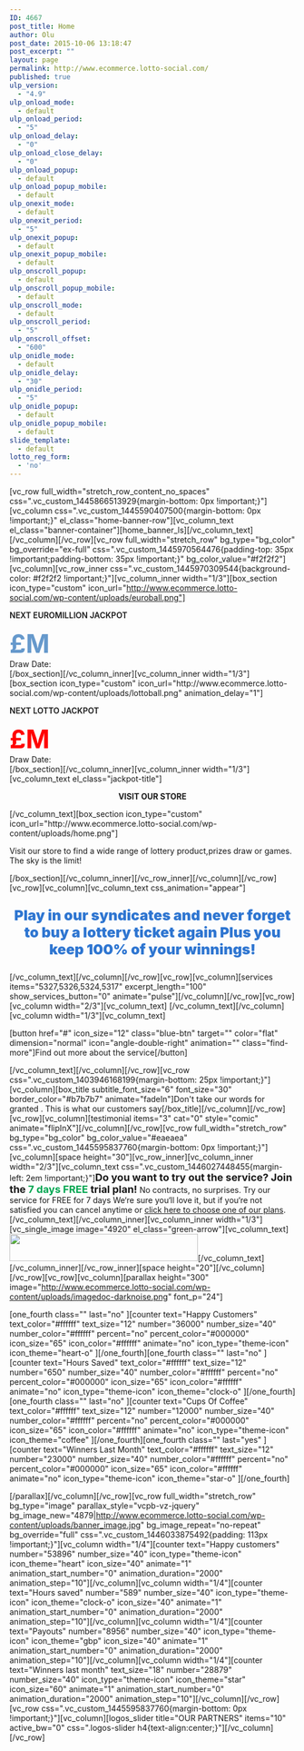 ```yaml
---
ID: 4667
post_title: Home
author: Olu
post_date: 2015-10-06 13:18:47
post_excerpt: ""
layout: page
permalink: http://www.ecommerce.lotto-social.com/
published: true
ulp_version:
  - "4.9"
ulp_onload_mode:
  - default
ulp_onload_period:
  - "5"
ulp_onload_delay:
  - "0"
ulp_onload_close_delay:
  - "0"
ulp_onload_popup:
  - default
ulp_onload_popup_mobile:
  - default
ulp_onexit_mode:
  - default
ulp_onexit_period:
  - "5"
ulp_onexit_popup:
  - default
ulp_onexit_popup_mobile:
  - default
ulp_onscroll_popup:
  - default
ulp_onscroll_popup_mobile:
  - default
ulp_onscroll_mode:
  - default
ulp_onscroll_period:
  - "5"
ulp_onscroll_offset:
  - "600"
ulp_onidle_mode:
  - default
ulp_onidle_delay:
  - "30"
ulp_onidle_period:
  - "5"
ulp_onidle_popup:
  - default
ulp_onidle_popup_mobile:
  - default
slide_template:
  - default
lotto_reg_form:
  - 'no'
---
```

[vc_row full_width="stretch_row_content_no_spaces" css=".vc_custom_1445866513929{margin-bottom: 0px !important;}"][vc_column css=".vc_custom_1445590407500{margin-bottom: 0px !important;}" el_class="home-banner-row"][vc_column_text el_class="banner-container"][home_banner_ls][/vc_column_text][/vc_column][/vc_row][vc_row full_width="stretch_row" bg_type="bg_color" bg_override="ex-full" css=".vc_custom_1445970564476{padding-top: 35px !important;padding-bottom: 35px !important;}" bg_color_value="#f2f2f2"][vc_column][vc_row_inner css=".vc_custom_1445970309544{background-color: #f2f2f2 !important;}"][vc_column_inner width="1/3"][box_section icon_type="custom" icon_url="http://www.ecommerce.lotto-social.com/wp-content/uploads/euroball.png"]
<p class="jackpot-title" style="font-weight: 600;">NEXT EUROMILLION JACKPOT</p>
<?php global $NextJackpotValues; $a = do_shortcode('[next_jackpot]'); ?>
<p style="margin: 0px; font-size: 45px;"><span style="color: #6699cc;"><strong><span class="product_price"><span class="amount">£</span></span><?php echo round($NextJackpotValues['homeEuroJackpot'])?>M</strong></span></p>
<p style="margin: 0px;">Draw Date: <?php echo date("d-m-Y", strtotime($NextJackpotValues['NextEuroDrawDate']))?></p>
[/box_section][/vc_column_inner][vc_column_inner width="1/3"][box_section icon_type="custom" icon_url="http://www.ecommerce.lotto-social.com/wp-content/uploads/lottoball.png" animation_delay="1"]
<p class="jackpot-title" style="font-weight: 600;">NEXT LOTTO JACKPOT</p>
<p style="margin: 0px; font-size: 45px;"><span style="color: #ff0000; margin: 0px;"><strong><span class="product_price"><span class="amount">£<?php echo round($NextJackpotValues['homelottoJackpot'])?></span></span>M</strong></span></p>
<p style="margin: 0px;">Draw Date: <?php echo date("d-m-Y", strtotime($NextJackpotValues['NextLottoDrawDate']))?></p>
[/box_section][/vc_column_inner][vc_column_inner width="1/3"][vc_column_text el_class="jackpot-title"]
<p style="text-align: center;"><strong>VISIT OUR STORE
</strong></p>
[/vc_column_text][box_section icon_type="custom" icon_url="http://www.ecommerce.lotto-social.com/wp-content/uploads/home.png"]

Visit our store to find a wide range of lottery product,prizes draw or games. The sky is the limit!

[/box_section][/vc_column_inner][/vc_row_inner][/vc_column][/vc_row][vc_row][vc_column][vc_column_text css_animation="appear"]
<p style="text-align: center; font-size: 25px; font-weight: 900;"><span style="color: #2f76d1;">Play in our syndicates and never forget to buy a lottery ticket again</span>
<span style="color: #2f76d1;">Plus you keep 100% of your winnings!</span></p>
[/vc_column_text][/vc_column][/vc_row][vc_row][vc_column][services items="5327,5326,5324,5317" excerpt_length="100" show_services_button="0" animate="pulse"][/vc_column][/vc_row][vc_row][vc_column width="2/3"][vc_column_text]
[/vc_column_text][/vc_column][vc_column width="1/3"][vc_column_text]

[button href="#" icon_size="12" class="blue-btn" target="" color="flat" dimension="normal" icon="angle-double-right" animation="" class="find-more"]Find out more about the service[/button]

[/vc_column_text][/vc_column][/vc_row][vc_row css=".vc_custom_1403946168199{margin-bottom: 25px !important;}"][vc_column][box_title subtitle_font_size="6" font_size="30" border_color="#b7b7b7" animate="fadeIn"]Don't take our words for granted . This is what our customers say[/box_title][/vc_column][/vc_row][vc_row][vc_column][testimonial items="3" cat="0" style="comic" animate="flipInX"][/vc_column][/vc_row][vc_row full_width="stretch_row" bg_type="bg_color" bg_color_value="#eaeaea" css=".vc_custom_1445595837760{margin-bottom: 0px !important;}"][vc_column][space height="30"][vc_row_inner][vc_column_inner width="2/3"][vc_column_text css=".vc_custom_1446027448455{margin-left: 2em !important;}"]<strong style="font-size: 18px;">Do you want to try out the service? Join the <span style="color: #00a651;">7 days FREE</span> trial plan!</strong>
No contracts, no surprises. Try our service for FREE for 7 days
We‘re sure you‘ll love it, but if you‘re not satisfied you can cancel anytime
or <a href="/pricing/">click here to choose one of our plans</a>.[/vc_column_text][/vc_column_inner][vc_column_inner width="1/3"][vc_single_image image="4920" el_class="green-arrow"][vc_column_text]<a href="http://promo.lotto-social.com/offer/"><img class="alignnone" src="http://www.ecommerce.lotto-social.com/wp-content/uploads/95e4ea8e-7day-cta.png" alt="" width="332" height="48" /></a>[/vc_column_text][/vc_column_inner][/vc_row_inner][space height="20"][/vc_column][/vc_row][vc_row][vc_column][parallax height="300" image="http://www.ecommerce.lotto-social.com/wp-content/uploads/imagedoc-darknoise.png" font_p="24"]

[one_fourth class="" last="no" ][counter text="Happy Customers" text_color="#ffffff" text_size="12" number="36000" number_size="40" number_color="#ffffff" percent="no" percent_color="#000000" icon_size="65" icon_color="#ffffff" animate="no" icon_type="theme-icon" icon_theme="heart-o" ][/one_fourth][one_fourth class="" last="no" ][counter text="Hours Saved" text_color="#ffffff" text_size="12" number="650" number_size="40" number_color="#ffffff" percent="no" percent_color="#000000" icon_size="65" icon_color="#ffffff" animate="no" icon_type="theme-icon" icon_theme="clock-o" ][/one_fourth][one_fourth class="" last="no" ][counter text="Cups Of Coffee" text_color="#ffffff" text_size="12" number="12000" number_size="40" number_color="#ffffff" percent="no" percent_color="#000000" icon_size="65" icon_color="#ffffff" animate="no" icon_type="theme-icon" icon_theme="coffee" ][/one_fourth][one_fourth class="" last="yes" ][counter text="Winners Last Month" text_color="#ffffff" text_size="12" number="23000" number_size="40" number_color="#ffffff" percent="no" percent_color="#000000" icon_size="65" icon_color="#ffffff" animate="no" icon_type="theme-icon" icon_theme="star-o" ][/one_fourth]

[/parallax][/vc_column][/vc_row][vc_row full_width="stretch_row" bg_type="image" parallax_style="vcpb-vz-jquery" bg_image_new="4879|http://www.ecommerce.lotto-social.com/wp-content/uploads/banner_image.jpg" bg_image_repeat="no-repeat" bg_override="full" css=".vc_custom_1446033875492{padding: 113px !important;}"][vc_column width="1/4"][counter text="Happy customers" number="53896" number_size="40" icon_type="theme-icon" icon_theme="heart" icon_size="40" animate="1" animation_start_number="0" animation_duration="2000" animation_step="10"][/vc_column][vc_column width="1/4"][counter text="Hours saved" number="589" number_size="40" icon_type="theme-icon" icon_theme="clock-o" icon_size="40" animate="1" animation_start_number="0" animation_duration="2000" animation_step="10"][/vc_column][vc_column width="1/4"][counter text="Payouts" number="8956" number_size="40" icon_type="theme-icon" icon_theme="gbp" icon_size="40" animate="1" animation_start_number="0" animation_duration="2000" animation_step="10"][/vc_column][vc_column width="1/4"][counter text="Winners last month" text_size="18" number="28879" number_size="40" icon_type="theme-icon" icon_theme="star" icon_size="60" animate="1" animation_start_number="0" animation_duration="2000" animation_step="10"][/vc_column][/vc_row][vc_row css=".vc_custom_1445595837760{margin-bottom: 0px !important;}"][vc_column][logos_slider title="OUR PARTNERS" items="10" active_bw="0" css=".logos-slider h4{text-align:center;}"][/vc_column][/vc_row]